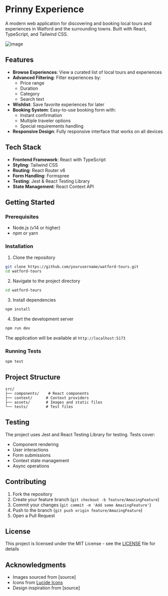 # Prinny Experience

A modern web application for discovering and booking local tours and experiences in Watford and the surrounding towns. Built with React, TypeScript, and Tailwind CSS.

![image](https://github.com/user-attachments/assets/e08b5719-5af6-49d3-a60d-8e322b3b7daa)



## Features

- **Browse Experiences**: View a curated list of local tours and experiences
- **Advanced Filtering**: Filter experiences by:
  - Price range
  - Duration
  - Category
  - Search text
- **Wishlist**: Save favorite experiences for later
- **Booking System**: Easy-to-use booking form with:
  - Instant confirmation
  - Multiple traveler options
  - Special requirements handling
- **Responsive Design**: Fully responsive interface that works on all devices

## Tech Stack

- **Frontend Framework**: React with TypeScript
- **Styling**: Tailwind CSS
- **Routing**: React Router v6
- **Form Handling**: Formspree
- **Testing**: Jest & React Testing Library
- **State Management**: React Context API

## Getting Started

### Prerequisites

- Node.js (v14 or higher)
- npm or yarn

### Installation

1. Clone the repository

```bash
git clone https://github.com/yourusername/watford-tours.git
cd watford-tours
```

2. Navigate to the project directory

```bash
cd watford-tours
```

3. Install dependencies

```bash
npm install
```

4. Start the development server

```bash
npm run dev
```

The application will be available at `http://localhost:5173`

### Running Tests

```bash
npm test
```

## Project Structure

```
src/
├── components/    # React components
├── context/      # Context providers
├── assets/       # Images and static files
└── tests/        # Test files
```


## Testing

The project uses Jest and React Testing Library for testing. Tests cover:
- Component rendering
- User interactions
- Form submissions
- Context state management
- Async operations

## Contributing

1. Fork the repository
2. Create your feature branch (`git checkout -b feature/AmazingFeature`)
3. Commit your changes (`git commit -m 'Add some AmazingFeature'`)
4. Push to the branch (`git push origin feature/AmazingFeature`)
5. Open a Pull Request

## License

This project is licensed under the MIT License - see the [LICENSE](LICENSE) file for details

## Acknowledgments

- Images sourced from [source]
- Icons from [Lucide Icons](https://lucide.dev/)
- Design inspiration from [source]
